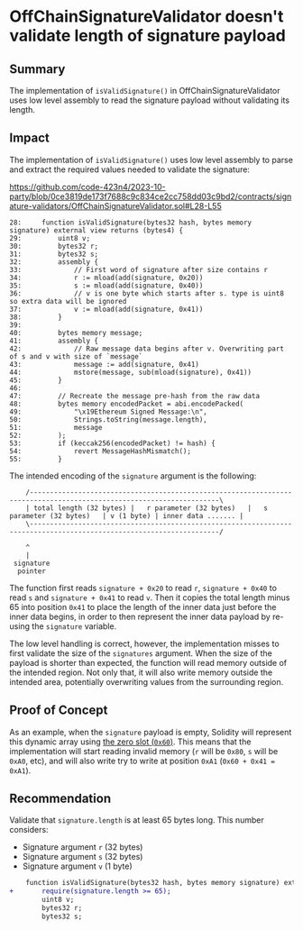 # OffChainSignatureValidator doesn't validate length of signature payload

## Summary

The implementation of `isValidSignature()` in OffChainSignatureValidator uses low level assembly to read the signature payload without validating its length.

## Impact

The implementation of `isValidSignature()` uses low level assembly to parse and extract the required values needed to validate the signature:

https://github.com/code-423n4/2023-10-party/blob/0ce3819de173f7688c9c834ce2cc758dd03c9bd2/contracts/signature-validators/OffChainSignatureValidator.sol#L28-L55

```solidity
28:     function isValidSignature(bytes32 hash, bytes memory signature) external view returns (bytes4) {
29:         uint8 v;
30:         bytes32 r;
31:         bytes32 s;
32:         assembly {
33:             // First word of signature after size contains r
34:             r := mload(add(signature, 0x20))
35:             s := mload(add(signature, 0x40))
36:             // v is one byte which starts after s. type is uint8 so extra data will be ignored
37:             v := mload(add(signature, 0x41))
38:         }
39: 
40:         bytes memory message;
41:         assembly {
42:             // Raw message data begins after v. Overwriting part of s and v with size of `message`
43:             message := add(signature, 0x41)
44:             mstore(message, sub(mload(signature), 0x41))
45:         }
46: 
47:         // Recreate the message pre-hash from the raw data
48:         bytes memory encodedPacket = abi.encodePacked(
49:             "\x19Ethereum Signed Message:\n",
50:             Strings.toString(message.length),
51:             message
52:         );
53:         if (keccak256(encodedPacket) != hash) {
54:             revert MessageHashMismatch();
55:         }
```

The intended encoding of the `signature` argument is the following:

```
    /---------------------------------------------------------------------------------------------------------------------\
    | total length (32 bytes) |   r parameter (32 bytes)   |   s parameter (32 bytes)   | v (1 byte) | inner data ....... |
    \---------------------------------------------------------------------------------------------------------------------/

    ^
    |
 signature
  pointer
```

The function first reads `signature + 0x20` to read `r`, `signature + 0x40` to read `s` and `signature + 0x41` to read `v`. Then it copies the total length minus 65 into position `0x41` to place the length of the inner data just before the inner data begins, in order to then represent the inner data payload by re-using the `signature` variable.

The low level handling is correct, however, the implementation misses to first validate the size of the `signatures` argument. When the size of the payload is shorter than expected, the function will read memory outside of the intended region. Not only that, it will also write memory outside the intended area, potentially overwriting values from the surrounding region.

## Proof of Concept

As an example, when the `signature` payload is empty, Solidity will represent this dynamic array using [the zero slot (`0x60`)](https://docs.soliditylang.org/en/v0.8.23/internals/layout_in_memory.html#layout-in-memory). This means that the implementation will start reading invalid memory (`r` will be `0x80`, `s` will be `0xA0`, etc), and will also write try to write at position `0xA1` (`0x60 + 0x41 = 0xA1`).

## Recommendation

Validate that `signature.length` is at least 65 bytes long. This number considers:

- Signature argument `r` (32 bytes)
- Signature argument `s` (32 bytes)
- Signature argument `v` (1 byte)

```diff
    function isValidSignature(bytes32 hash, bytes memory signature) external view returns (bytes4) {
+       require(signature.length >= 65);
        uint8 v;
        bytes32 r;
        bytes32 s;
```
